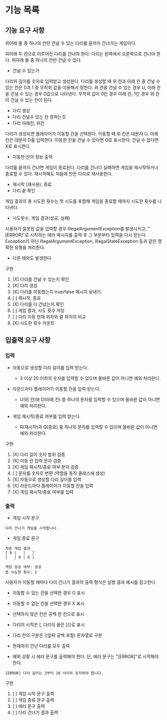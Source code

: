 # 기능 목록

## 기능 요구 사항

위아래 둘 중 하나의 칸만 건널 수 있는 다리를 끝까지 건너가는 게임이다.

위아래 두 칸으로 이루어진 다리를 건너야 한다.
다리는 왼쪽에서 오른쪽으로 건너야 한다.
위아래 둘 중 하나의 칸만 건널 수 있다.

- 건널 수 있는가

다리의 길이를 숫자로 입력받고 생성한다.
다리를 생성할 때 위 칸과 아래 칸 중 건널 수 있는 칸은 0과 1 중 무작위 값을 이용해서 정한다.
위 칸을 건널 수 있는 경우 U, 아래 칸을 건널 수 있는 경우 D값으로 나타낸다.
무작위 값이 0인 경우 아래 칸, 1인 경우 위 칸이 건널 수 있는 칸이 된다.

- 다리 생성
- 다리 건널수 있는 칸 정하는것
- 다리 아래칸, 위칸

다리가 생성되면 플레이어가 이동할 칸을 선택한다.
이동할 때 위 칸은 대문자 U, 아래 칸은 대문자 D를 입력한다.
이동한 칸을 건널 수 있다면 O로 표시한다. 건널 수 없다면 X로 표시한다.

- 이동한 칸의 정보 출력

다리를 끝까지 건너면 게임이 종료된다.
다리를 건너다 실패하면 게임을 재시작하거나 종료할 수 있다.
재시작해도 처음에 만든 다리로 재사용한다.

- 재시작 (재사용), 종료
- 다리 끝 확인

게임 결과의 총 시도한 횟수는 첫 시도를 포함해 게임을 종료할 때까지 시도한 횟수를 나타낸다.

- 시도횟수, 게임 결과(성공, 실패)

사용자가 잘못된 값을 입력할 경우 IllegalArgumentException를 발생시키고, "[ERROR]"로 시작하는 에러 메시지를 출력 후 그 부분부터 입력을 다시 받는다.
Exception이 아닌 IllegalArgumentException, IllegalStateException 등과 같은 명확한 유형을 처리한다.

- 다른 예외도 발생한다

구현

1. [X] 다리를 건널 수 있는지 확인
2. [X] 다리 생성
3. [X] 다리를 이동했는지 true/false 메시지 보내기
4. [ ] 재시작, 종료
5. [X] 다리를 다 건녔는지 확인
6. [ ] 게임 결과, 시도 횟수 저장
7. [ ] 다리 이동 현재 위치와 갈 위치의 비교
8. [X] 시도한 횟수 카운트

## 입출력 요구 사항

### 입력

- 자동으로 생성할 다리 길이를 입력 받는다.
    - 3 이상 20 이하의 숫자를 입력할 수 있으며 올바른 값이 아니면 예외 처리한다.


- 라운드마다 플레이어가 이동할 칸을 입력 받는다.
    - U(위 칸)와 D(아래 칸) 중 하나의 문자를 입력할 수 있으며 올바른 값이 아니면 예외 처리한다.


- 게임 재시작/종료 여부를 입력 받는다.
    - R(재시작)과 Q(종료) 중 하나의 문자를 입력할 수 있으며 올바른 값이 아니면 예외 처리한다.

구현

1. [X] 다리 길이 숫자 범위 검증
2. [X] 이동 칸 입력 문자 검증
3. [X] 게임 재시작/종료 여부 문자 검증
4. [ ] 문자를 숫자로 변환 (역할을 동작 클래스에 생성)
5. [X] 자동으로 생성할 다리 길이를 입력
6. [X] 라운드마다 플레이어가 이동할 칸을 입력
7. [X] 게임 재시작/종료 여부를 입력

### 출력

- 게임 시작 문구

`다리 건너기 게임을 시작합니다.`

- 게임 종료 문구

````
최종 게임 결과
[ O |   |   ]
[   | O | O ]

게임 성공 여부: 성공
총 시도한 횟수: 2
````

사용자가 이동할 때마다 다리 건너기 결과의 출력 형식은 실행 결과 예시를 참고한다.

- 이동할 수 있는 칸을 선택한 경우 O 표시
- 이동할 수 없는 칸을 선택한 경우 X 표시
- 선택하지 않은 칸은 공백 한 칸으로 표시
- 다리의 시작은 [, 다리의 끝은 ]으로 표시
- 다리 칸의 구분은 |(앞뒤 공백 포함) 문자열로 구분
- 현재까지 건넌 다리를 모두 출력


- 예외 상황 시 에러 문구를 출력해야 한다. 단, 에러 문구는 "[ERROR]"로 시작해야 한다.

`[ERROR] 다리 길이는 3부터 20 사이의 숫자여야 합니다.`

구현

1. [ ] 게임 시작 문구 출력
2. [ ] 게임 종료 문구 출력
3. [ ] 에러 문구 출력
4. [ ] 다리 건너기 결과 출력